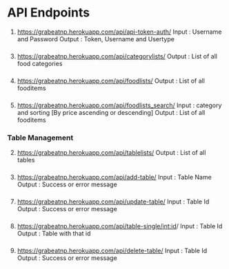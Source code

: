 # API Endpoints

1. https://grabeatnp.herokuapp.com/api/api-token-auth/
   Input : Username and Password
   Output : Token, Username and Usertype

###

3. https://grabeatnp.herokuapp.com/api/categorylists/
   Output : List of all food categories

###

4. https://grabeatnp.herokuapp.com/api/foodlists/
   Output : List of all fooditems

###

5. https://grabeatnp.herokuapp.com/api/foodlists_search/
   Input : category and sorting [By price ascending or descending]
   Output : List of all fooditems

### Table Management

2. https://grabeatnp.herokuapp.com/api/tablelists/
   Output : List of all tables

###

3. https://grabeatnp.herokuapp.com/api/add-table/
   Input : Table Name
   Output : Success or error message

###

7. https://grabeatnp.herokuapp.com/api/update-table/
   Input : Table Id
   Output : Success or error message

###

8. https://grabeatnp.herokuapp.com/api/table-single/<int:id>/
   Input : Table Id
   Output : Table with that id

###

9. https://grabeatnp.herokuapp.com/api/delete-table/
   Input : Table Id
   Output : Success or error message
